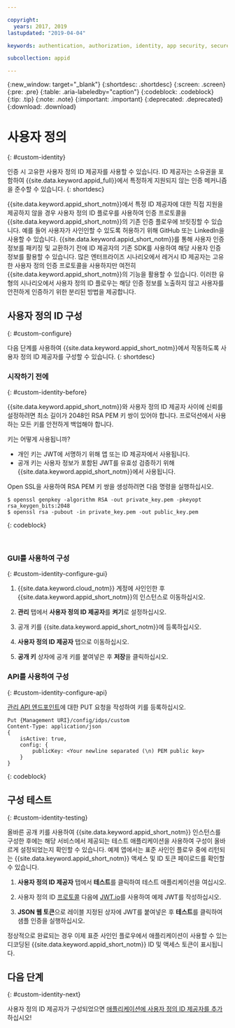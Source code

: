 ```yaml
---

copyright:
  years: 2017, 2019
lastupdated: "2019-04-04"

keywords: authentication, authorization, identity, app security, secure, custom, proprietary, private key, public key, jwt

subcollection: appid

---
```


{:new_window: target="_blank"}
{:shortdesc: .shortdesc}
{:screen: .screen}
{:pre: .pre}
{:table: .aria-labeledby="caption"}
{:codeblock: .codeblock}
{:tip: .tip}
{:note: .note}
{:important: .important}
{:deprecated: .deprecated}
{:download: .download}

# 사용자 정의
{: #custom-identity}

인증 시 고유한 사용자 정의 ID 제공자를 사용할 수 있습니다. ID 제공자는 소유권을 포함하여 {{site.data.keyword.appid_full}}에서 특정하게 지원되지 않는 인증 메커니즘을 준수할 수 있습니다.
{: shortdesc}

{{site.data.keyword.appid_short_notm}}에서 특정 ID 제공자에 대한 직접 지원을 제공하지 않을 경우 사용자 정의 ID 플로우를 사용하여 인증 프로토콜을 {{site.data.keyword.appid_short_notm}}의 기존 인증 플로우에 브릿징할 수 있습니다. 예를 들어 사용자가 사인인할 수 있도록 허용하기 위해 GitHub 또는 LinkedIn을 사용할 수 있습니다. {{site.data.keyword.appid_short_notm}}를 통해 사용자 인증 정보를 패키징 및 교환하기 전에 ID 제공자의 기존 SDK를 사용하여 해당 사용자 인증 정보를 활용할 수 있습니다. 많은 엔터프라이즈 시나리오에서 레거시 ID 제공자는 고유한 사용자 정의 인증 프로토콜을 사용하지만 여전히 {{site.data.keyword.appid_short_notm}}의 기능을 활용할 수 있습니다. 이러한 유형의 시나리오에서 사용자 정의 ID 플로우는 해당 인증 정보를 노출하지 않고 사용자를 안전하게 인증하기 위한 분리된 방법을 제공합니다.

## 사용자 정의 ID 구성
{: #custom-configure}

다음 단계를 사용하여 {{site.data.keyword.appid_short_notm}}에서 작동하도록 사용자 정의 ID 제공자를 구성할 수 있습니다.
{: shortdesc}

### 시작하기 전에
{: #custom-identity-before}

{{site.data.keyword.appid_short_notm}}와 사용자 정의 ID 제공자 사이에 신뢰를 설정하려면 최소 길이가 2048인 RSA PEM 키 쌍이 있어야 합니다. 프로덕션에서 사용하는 모든 키를 안전하게 백업해야 합니다.

키는 어떻게 사용됩니까?

- 개인 키는 JWT에 서명하기 위해 앱 또는 ID 제공자에서 사용됩니다.
- 공개 키는 사용자 정보가 포함된 JWT를 유효성 검증하기 위해 {{site.data.keyword.appid_short_notm}}에서 사용됩니다.

Open SSL을 사용하여 RSA PEM 키 쌍을 생성하려면 다음 명령을 실행하십시오.

```
$ openssl genpkey -algorithm RSA -out private_key.pem -pkeyopt rsa_keygen_bits:2048
$ openssl rsa -pubout -in private_key.pem -out public_key.pem
```
{: codeblock}

</br>

### GUI를 사용하여 구성
{: #custom-identity-configure-gui}

1. {{site.data.keyword.cloud_notm}} 계정에 사인인한 후 {{site.data.keyword.appid_short_notm}}의 인스턴스로 이동하십시오.

2. **관리** 탭에서 **사용자 정의 ID 제공자**를 **켜기**로 설정하십시오.

3. 공개 키를 {{site.data.keyword.appid_short_notm}}에 등록하십시오.
  1. **사용자 정의 ID 제공자** 탭으로 이동하십시오.
  2. **공개 키** 상자에 공개 키를 붙여넣은 후 **저장**을 클릭하십시오.



### API를 사용하여 구성
{: #custom-identity-configure-api}

[관리 API 엔드포인트](https://us-south.appid.cloud.ibm.com/swagger-ui/#/Management%20API%20-%20Identity%20Providers/mgmt.set_custom_idp)에 대한 PUT 요청을 작성하여 키를 등록하십시오.

```
Put {Management URI}/config/idps/custom
Content-Type: application/json
{
    isActive: true,
    config: {
        publicKey: <Your newline separated (\n) PEM public key>
    }
}
```
{: codeblock}

## 구성 테스트
{: #custom-identity-testing}

올바른 공개 키를 사용하여 {{site.data.keyword.appid_short_notm}} 인스턴스를 구성한 후에는 해당 서비스에서 제공되는 테스트 애플리케이션을 사용하여 구성이 올바르게 설정되었는지 확인할 수 있습니다. 예제 앱에서는 표준 사인인 플로우 중에 리턴되는 {{site.data.keyword.appid_short_notm}} 액세스 및 ID 토큰 페이로드를 확인할 수 있습니다.

1. **사용자 정의 ID 제공자** 탭에서 **테스트**를 클릭하여 테스트 애플리케이션을 여십시오.

2. 사용자 정의 ID [프로토콜](/docs/services/appid?topic=appid-custom-auth#generating-jwts) 다음에 [JWT.io](https://jwt.io/)를 사용하여 예제 JWT를 작성하십시오.

3. **JSON 웹 토큰**으로 레이블 지정된 상자에 JWT를 붙여넣은 후 **테스트**를 클릭하여 샘플 인증을 실행하십시오.

정상적으로 완료되는 경우 이제 표준 사인인 플로우에서 애플리케이션이 사용할 수 있는 디코딩된 {{site.data.keyword.appid_short_notm}} ID 및 액세스 토큰이 표시됩니다.

## 다음 단계
{: #custom-identity-next}

사용자 정의 ID 제공자가 구성되었으면 [애플리케이션에 사용자 정의 ID 제공자를 추가](/docs/services/appid?topic=appid-custom-auth#custom-auth)하십시오!
